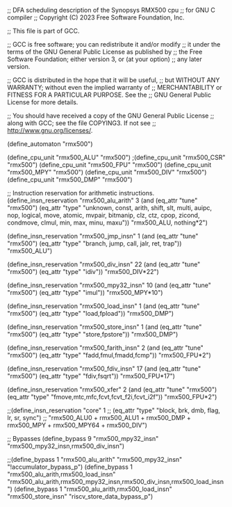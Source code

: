 ;; DFA scheduling description of the Synopsys RMX500 cpu
;; for GNU C compiler
;; Copyright (C) 2023 Free Software Foundation, Inc.

;; This file is part of GCC.

;; GCC is free software; you can redistribute it and/or modify
;; it under the terms of the GNU General Public License as published by
;; the Free Software Foundation; either version 3, or (at your option)
;; any later version.

;; GCC is distributed in the hope that it will be useful,
;; but WITHOUT ANY WARRANTY; without even the implied warranty of
;; MERCHANTABILITY or FITNESS FOR A PARTICULAR PURPOSE.  See the
;; GNU General Public License for more details.

;; You should have received a copy of the GNU General Public License
;; along with GCC; see the file COPYING3.  If not see
;; <http://www.gnu.org/licenses/>.

(define_automaton "rmx500")

(define_cpu_unit "rmx500_ALU"    "rmx500")
;(define_cpu_unit "rmx500_CSR"    "rmx500")
(define_cpu_unit "rmx500_FPU"    "rmx500")
(define_cpu_unit "rmx500_MPY"    "rmx500")
(define_cpu_unit "rmx500_DIV"    "rmx500")
(define_cpu_unit "rmx500_DMP"    "rmx500")

;; Instruction reservation for arithmetic instructions.
(define_insn_reservation "rmx500_alu_arith" 3
  (and (eq_attr "tune" "rmx500")
       (eq_attr "type" "unknown, const, arith, shift, slt, multi, auipc, nop,
                        logical, move, atomic, mvpair, bitmanip, clz, ctz, cpop,
                        zicond, condmove, clmul, min, max, minu, maxu"))
  "rmx500_ALU, nothing*2")

(define_insn_reservation "rmx500_jmp_insn" 1
  (and (eq_attr "tune" "rmx500")
       (eq_attr "type" "branch, jump, call, jalr, ret, trap"))
  "rmx500_ALU")

(define_insn_reservation "rmx500_div_insn" 22
  (and (eq_attr "tune" "rmx500")
       (eq_attr "type" "idiv"))
  "rmx500_DIV*22")

(define_insn_reservation "rmx500_mpy32_insn" 10
  (and (eq_attr "tune" "rmx500")
       (eq_attr "type" "imul"))
  "rmx500_MPY*10")

(define_insn_reservation "rmx500_load_insn" 1
  (and (eq_attr "tune" "rmx500")
       (eq_attr "type" "load,fpload"))
  "rmx500_DMP")

(define_insn_reservation "rmx500_store_insn" 1
  (and (eq_attr "tune" "rmx500")
       (eq_attr "type" "store,fpstore"))
  "rmx500_DMP")

(define_insn_reservation "rmx500_farith_insn" 2
  (and (eq_attr "tune" "rmx500")
       (eq_attr "type" "fadd,fmul,fmadd,fcmp"))
  "rmx500_FPU*2")

(define_insn_reservation "rmx500_fdiv_insn" 17
  (and (eq_attr "tune" "rmx500")
       (eq_attr "type" "fdiv,fsqrt"))
  "rmx500_FPU*17")

(define_insn_reservation "rmx500_xfer" 2
  (and (eq_attr "tune" "rmx500")
       (eq_attr "type" "fmove,mtc,mfc,fcvt,fcvt_f2i,fcvt_i2f"))
   "rmx500_FPU*2")

;;(define_insn_reservation "core" 1
;;  (eq_attr "type" "block, brk, dmb, flag, lr, sr, sync")
;;  "rmx500_ALU0 + rmx500_ALU1 + rmx500_DMP + rmx500_MPY + rmx500_MPY64 + rmx500_DIV")

;; Bypasses
(define_bypass 9 "rmx500_mpy32_insn" "rmx500_mpy32_insn,rmx500_div_insn")

;;(define_bypass 1 "rmx500_alu_arith" "rmx500_mpy32_insn" "!accumulator_bypass_p")
(define_bypass 1 "rmx500_alu_arith,rmx500_load_insn"
                 "rmx500_alu_arith,rmx500_mpy32_insn,rmx500_div_insn,rmx500_load_insn")
(define_bypass 1 "rmx500_alu_arith,rmx500_load_insn"
                 "rmx500_store_insn" "riscv_store_data_bypass_p")
